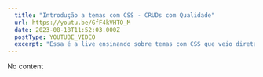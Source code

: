 ```yaml
---
  title: "Introdução a temas com CSS - CRUDs com Qualidade"
  url: https://youtu.be/GfF4kVHTO_M
  date: 2023-08-18T11:52:03.000Z
  postType: YOUTUBE_VIDEO
  excerpt: "Essa é a live ensinando sobre temas com CSS que veio diretamente do meu curso o CRUDs com Qualidade. Vamos explorar os objetivos por trás do CSS do projeto do curso e de quebra aprender como pensar em temas no mundo do Front End. &#13;"
---
```

  
  No content
  